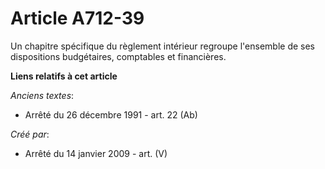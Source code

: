 # Article A712-39

Un chapitre spécifique du règlement intérieur regroupe l'ensemble de ses dispositions budgétaires, comptables et financières.

**Liens relatifs à cet article**

_Anciens textes_:

  - Arrêté du 26 décembre 1991 - art. 22 (Ab)

_Créé par_:

  - Arrêté du 14 janvier 2009 - art. (V)
